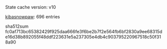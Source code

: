 State cache version: v10

[kibasnowpaw](https://github.com/kibasnowpaw): 696 entries

sha512sum fc0af713bc65382429f925daa666fe3f6be2b7f2e564fb6bf2830a9ee68315de16d38b892055f48ddf223631e5a237305e4db4c903795220967518c50f318a90

